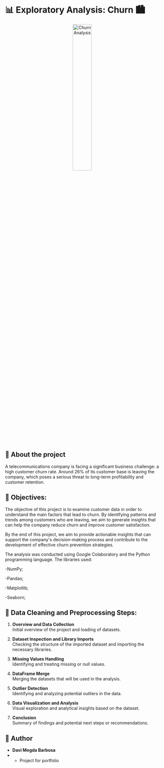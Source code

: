
#  📊 Exploratory Analysis: Churn 🏙️


<p align="center">
  <img alt="Churn Analysis" width="35%" src="https://neilpatel.com/wp-content/uploads/2019/06/ilustracao-do-titulo-churn-rate-e-simbolos-relacio-1.jpeg">
</p>

## 🧠 About the project
A telecommunications company is facing a significant business challenge: a high customer churn rate. Around 26% of its customer base is leaving the company, which poses a serious threat to long-term profitability and customer retention.

## 🎯 Objectives:
The objective of this project is to examine customer data in order to understand the main factors that lead to churn. By identifying patterns and trends among customers who are leaving, we aim to generate insights that can help the company reduce churn and improve customer satisfaction.

By the end of this project, we aim to provide actionable insights that can support the company's decision-making process and contribute to the development of effective churn prevention strategies.

The analysis was conducted using Google Colaboratory and the Python programming language. The libraries used:

-NumPy;

-Pandas;

-Matplotlib; 

-Seaborn; 

## 🧹 Data Cleaning and Preprocessing Steps:

1. **Overview and Data Collection**  
   Initial overview of the project and loading of datasets.

2. **Dataset Inspection and Library Imports**  
   Checking the structure of the imported dataset and importing the necessary libraries.

3. **Missing Values Handling**  
   Identifying and treating missing or null values.

4. **DataFrame Merge**  
   Merging the datasets that will be used in the analysis.

5. **Outlier Detection**  
   Identifying and analyzing potential outliers in the data.

6. **Data Visualization and Analysis**  
   Visual exploration and analytical insights based on the dataset.

7. **Conclusion**  
   Summary of findings and potential next steps or recommendations.



## 👤 Author

- **Davi Megda Barbosa**
- - Project for portfolio
